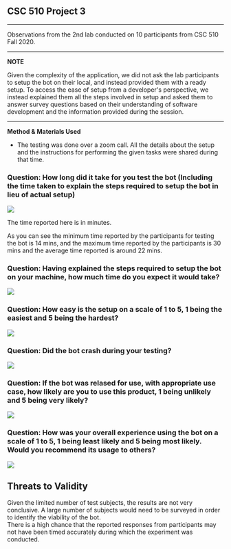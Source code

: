 ## CSC 510 Project 3

---
Observations from the 2nd lab conducted on 10 participants from CSC 510 Fall 2020.

---
**NOTE**

Given the complexity of the application, we did not ask the lab participants to setup the bot on their local, and instead provided them with a ready setup. To access the ease of setup from a developer's perspective, we instead explained them all the steps involved in setup and asked them to answer survey questions based on their understanding of software development and the information provided during the session.

---

**Method & Materials Used**

- The testing was done over a zoom call. All the details about the setup and the instructions for performing the given tasks were shared during that time.



### Question: How long did it take for you test the bot (Including the time taken to explain the steps required to setup the bot in lieu of actual setup)

<img src="https://i.imgur.com/U3wJSvJ.png" />
 
The time reported here is in minutes.
  
As you can see the minimum time reported by the participants for testing the bot is 14 mins, and the maximum time reported by the participants is 30 mins and the average time reported is around 22 mins.


### Question: Having explained the steps required to setup the bot on your machine, how much time do you expect it would take?

<img src="https://i.imgur.com/ZgON2mf.png" />

### Question: How easy is the setup on a scale of 1 to 5, 1 being the easiest and 5 being the hardest?

<img src="https://i.imgur.com/gI6rkTe.png" />

### Question: Did the bot crash during your testing?

<img src="https://i.imgur.com/L4iy2PZ.png" />

### Question: If the bot was relased for use, with appropriate use case, how likely are you to use this product, 1 being unlikely and 5 being very likely?

<img src="https://i.imgur.com/VU42YLa.png" />

### Question: How was your overall experience using the bot on a scale of 1 to 5, 1 being least likely and 5 being most likely. Would you recommend its usage to others?

<img src="https://i.imgur.com/0DLNil7.png" />


## Threats to Validity

Given the limited number of test subjects, the results are not very conclusive. A large number of subjects would need to be surveyed in order to identify the viability of the bot. <br />
There is a high chance that the reported responses from participants may not have been timed accurately during which the experiment was conducted. 
